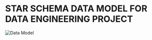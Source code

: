 # STAR SCHEMA DATA MODEL FOR DATA ENGINEERING PROJECT
![Data Model](https://github.com/CeaAI/Udacity/blob/main/Data_Engineering/Data_Engineering_With_Climate_Data/home/model.png)
